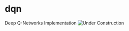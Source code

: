 # dqn
Deep Q-Networks Implementation
![Under Construction](http://hd-wall-papers.com/images/wallpapers/under-construction-image/under-construction-image-20.png "Under Construction")
